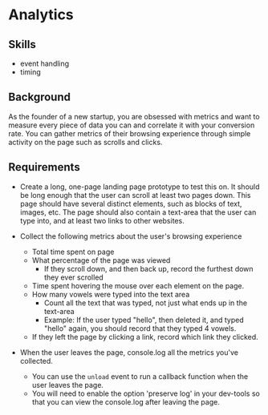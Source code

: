 Analytics
==============



Skills
----------
- event handling
- timing

Background
-----------
As the founder of a new startup, you are obsessed with metrics and want to measure every piece of data you can and correlate it with your conversion rate.  You can gather metrics of their browsing experience through simple activity on the page such as scrolls and clicks.

Requirements
------------
- Create a long, one-page landing page prototype to test this on. It should be long enough that the user can scroll at least two pages down. This page should have several distinct elements, such as blocks of text, images, etc. The page should also contain a text-area that the user can type into, and at least two links to other websites.
- Collect the following metrics about the user's browsing experience
    - Total time spent on page
    - What percentage of the page was viewed
        - If they scroll down, and then back up, record the furthest down they ever scrolled
    - Time spent hovering the mouse over each element on the page.
    - How many vowels were typed into the text area
        - Count all the text that was typed, not just what ends up in the text-area
        - Example: If the user typed "hello", then deleted it, and typed "hello" again, you should record that they typed 4 vowels.
    - If they left the page by clicking a link, record which link they clicked.

- When the user leaves the page, console.log all the metrics you've collected.
    - You can use the `unload` event to run a callback function when the user leaves the page.
    - You will need to enable the option 'preserve log' in your dev-tools so that you can view the console.log after leaving the page.
